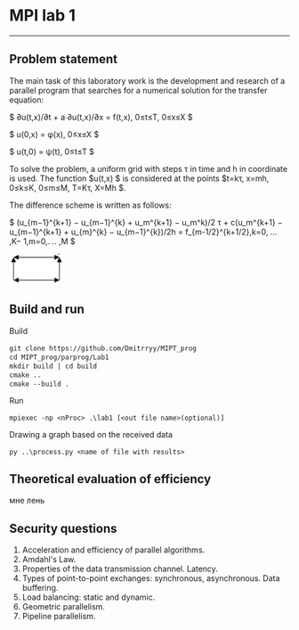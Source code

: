 # MPI lab 1

---

## Problem statement

The main task of this laboratory work is the development and
research of a parallel program that searches for a numerical solution for
the transfer equation:

$ ∂u(t,x)/∂t + a∙∂u(t,x)/∂x = f(t,x), 0≤t≤T, 0≤x≤X $

$ u(0,x) = φ(x), 0≤x≤X $

$ u(t,0) = ψ(t), 0≤t≤T $

To solve the problem, a uniform grid with steps τ in time and h in
coordinate is used. The function $u(t,x) $ is considered at the points $t=kτ, x=mh, 0≤k≤K, 0≤m≤M, T=Kτ,
X=Mh $.

The difference scheme is written as follows:

$ (u_{m−1}^{k+1} − u_{m−1}^{k} + u_m^{k+1} − u_m^k)/2 τ + c(u_m^{k+1} − u_{m−1}^{k+1} + u_{m}^{k} − u_{m−1}^{k})/2h = f_{m-1/2}^{k+1/2},k=0, ... ,K− 1,m=0,. .. ,M $

![img.png](img.png)


## Build and run

Build
```
git clone https://github.com/Dmitrryy/MIPT_prog
cd MIPT_prog/parprog/Lab1
mkdir build | cd build
cmake ..
cmake --build .
```
Run
```
mpiexec -np <nProc> .\lab1 [<out file name>(optional)]
```
Drawing a graph based on the received data
```
py ..\process.py <name of file with results>
```

## Theoretical evaluation of efficiency

мне лень

## Security questions

1. Acceleration and efficiency of parallel algorithms.
2. Amdahl's Law.
3. Properties of the data transmission channel. Latency.
4. Types of point-to-point exchanges: synchronous, asynchronous. Data buffering.
5. Load balancing: static and dynamic.
6. Geometric parallelism.
7. Pipeline parallelism.

